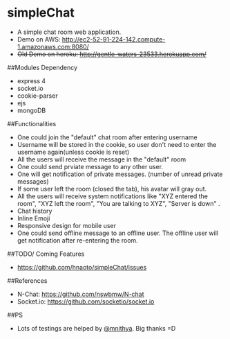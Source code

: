 # simpleChat
* A simple chat room web application.  
* Demo on AWS: http://ec2-52-91-224-142.compute-1.amazonaws.com:8080/
* <s>Old Demo on heroku: http://gentle-waters-23533.herokuapp.com/ </s>



##Modules Dependency
* express 4 
* socket.io 
* cookie-parser
* ejs
* mongoDB

##Functionalities
* One could join the "default" chat room after entering username
* Username will be stored in the cookie, so user don't need to enter the username again(unless cookie is reset) 
* All the users will receive the message in the "default" room
* One could send prviate message to any other user. 
* One will get notification of private messages. (number of unread private messages) 
* If some user left the room (closed the tab), his avatar will gray out.
* All the users will receive system notifications like "XYZ entered the room", "XYZ left the room", "You are talking to XYZ", "Server is down" .
* Chat history 
* Inline Emoji 
* Responsive design for mobile user
* One could send offline message to an offline user. The offline user will get notification after re-entering the room.


##TODO/ Coming Features
* https://github.com/hnaoto/simpleChat/issues

##References 
* N-Chat: https://github.com/nswbmw/N-chat 
* Socket.io: https://github.com/socketio/socket.io

##PS
* Lots of testings are helped by [@mnithya](https://github.com/mnithya). Big thanks =D
